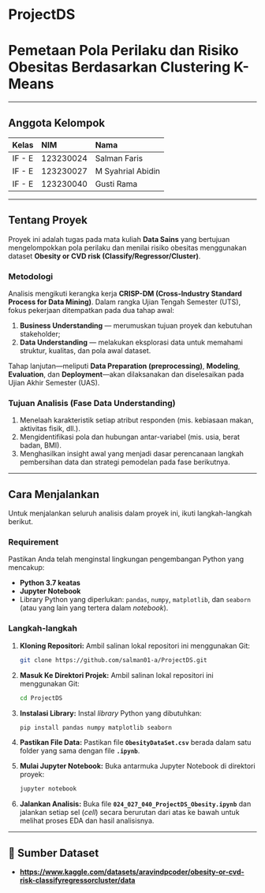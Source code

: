 # ProjectDS
# **Pemetaan Pola Perilaku dan Risiko Obesitas Berdasarkan Clustering K-Means**

---

## Anggota Kelompok

| Kelas | NIM | Nama |
| :---: | :--- | :--- |
| IF - E | 123230024 | Salman Faris |
| IF - E | 123230027 | M Syahrial Abidin |
| IF - E | 123230040 | Gusti Rama |

---

## Tentang Proyek

Proyek ini adalah tugas pada mata kuliah **Data Sains** yang bertujuan mengelompokkan pola perilaku dan menilai risiko obesitas menggunakan dataset **Obesity or CVD risk (Classify/Regressor/Cluster)**.

### Metodologi

Analisis mengikuti kerangka kerja **CRISP-DM (Cross-Industry Standard Process for Data Mining)**. Dalam rangka Ujian Tengah Semester (UTS), fokus pekerjaan ditempatkan pada dua tahap awal:
1. **Business Understanding** — merumuskan tujuan proyek dan kebutuhan stakeholder;  
2. **Data Understanding** — melakukan eksplorasi data untuk memahami struktur, kualitas, dan pola awal dataset.

Tahap lanjutan—meliputi **Data Preparation (preprocessing)**, **Modeling**, **Evaluation**, dan **Deployment**—akan dilaksanakan dan diselesaikan pada Ujian Akhir Semester (UAS).

### Tujuan Analisis (Fase Data Understanding)

1. Menelaah karakteristik setiap atribut responden (mis. kebiasaan makan, aktivitas fisik, dll.).  
2. Mengidentifikasi pola dan hubungan antar-variabel (mis. usia, berat badan, BMI).  
3. Menghasilkan insight awal yang menjadi dasar perencanaan langkah pembersihan data dan strategi pemodelan pada fase berikutnya.

---
## Cara Menjalankan

Untuk menjalankan seluruh analisis dalam proyek ini, ikuti langkah-langkah berikut.

### Requirement

Pastikan Anda telah menginstal lingkungan pengembangan Python yang mencakup:

* **Python 3.7 keatas**
* **Jupyter Notebook**
* Library Python yang diperlukan: `pandas`, `numpy`, `matplotlib`, dan `seaborn` (atau yang lain yang tertera dalam *notebook*).

### Langkah-langkah

1.  **Kloning Repositori:**
    Ambil salinan lokal repositori ini menggunakan Git:

    ```bash
    git clone https://github.com/salman01-a/ProjectDS.git
    ```

    
2.  **Masuk Ke Direktori Projek:**
    Ambil salinan lokal repositori ini menggunakan Git:

    ```bash
    cd ProjectDS
    ```

3.  **Instalasi Library:**
    Instal *library* Python yang dibutuhkan:

    ```bash
    pip install pandas numpy matplotlib seaborn
    ```

4.  **Pastikan File Data:**
    Pastikan file **`ObesityDataSet.csv`** berada dalam satu folder yang sama dengan file **`.ipynb`**.

5.  **Mulai Jupyter Notebook:**
    Buka antarmuka Jupyter Notebook di direktori proyek:

    ```bash
    jupyter notebook
    ```

5.  **Jalankan Analisis:**
    Buka file **`024_027_040_ProjectDS_Obesity.ipynb`** dan jalankan setiap sel (*cell*) secara berurutan dari atas ke bawah untuk melihat proses EDA dan hasil analisisnya.

---

## 🔗 Sumber Dataset
* **https://www.kaggle.com/datasets/aravindpcoder/obesity-or-cvd-risk-classifyregressorcluster/data**
